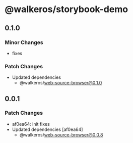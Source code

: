 # @walkeros/storybook-demo

## 0.1.0

### Minor Changes

- fixes

### Patch Changes

- Updated dependencies
  - @walkeros/web-source-browser@0.1.0

## 0.0.1

### Patch Changes

- af0ea64: init fixes
- Updated dependencies [af0ea64]
  - @walkeros/web-source-browser@0.0.8

